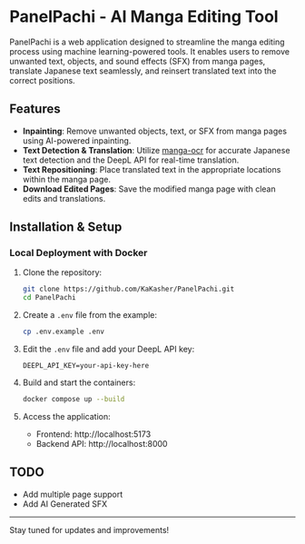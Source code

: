 # PanelPachi - AI Manga Editing Tool

PanelPachi is a web application designed to streamline the manga editing process using machine learning-powered tools. It enables users to remove unwanted text, objects, and sound effects (SFX) from manga pages, translate Japanese text seamlessly, and reinsert translated text into the correct positions.

## Features
- **Inpainting**: Remove unwanted objects, text, or SFX from manga pages using AI-powered inpainting.
- **Text Detection & Translation**: Utilize [manga-ocr](https://github.com/kha-white/manga-ocr) for accurate Japanese text detection and the DeepL API for real-time translation.
- **Text Repositioning**: Place translated text in the appropriate locations within the manga page.
- **Download Edited Pages**: Save the modified manga page with clean edits and translations.

## Installation & Setup
### Local Deployment with Docker
1. Clone the repository:
   ```bash
   git clone https://github.com/KaKasher/PanelPachi.git
   cd PanelPachi
   ```

2. Create a `.env` file from the example:
   ```bash
   cp .env.example .env
   ```

3. Edit the `.env` file and add your DeepL API key:
   ```
   DEEPL_API_KEY=your-api-key-here
   ```

4. Build and start the containers:
   ```bash
   docker compose up --build
   ```

5. Access the application:
   - Frontend: http://localhost:5173
   - Backend API: http://localhost:8000


## TODO
- Add multiple page support
- Add AI Generated SFX

---
Stay tuned for updates and improvements!
